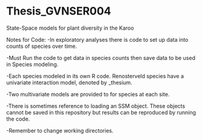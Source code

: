 # Thesis_GVNSER004
State-Space models for plant diversity in the Karoo

Notes for Code:
-In exploratory analyses there is code to set up data into counts of species over time. 

-Must Run the code to get data in species counts then save data to be used in Species modeling.

-Each species modeled in its own R code. Renosterveld species have a univariate interaction model, denoted by _thesium.

-Two multivariate models are provided to for species at each site.

-There is sometimes reference to loading an SSM object. These objects cannot be saved in this repository but results can be reproduced by running the code.

-Remember to change working directories.
